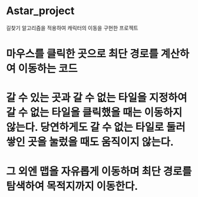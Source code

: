 # Astar_project
길찾기 알고리즘을 적용하여 캐릭터의 이동을 구현한 프로젝트
# 마우스를 클릭한 곳으로 최단 경로를 계산하여 이동하는 코드
# 갈 수 있는 곳과 갈 수 없는 타일을 지정하여 갈 수 없는 타일을 클릭했을 때는 이동하지 않는다. 당연하게도 갈 수 없는 타일로 둘러쌓인 곳을 눌렀을 때도 움직이지 않는다.
# 그 외엔 맵을 자유롭게 이동하며 최단 경로를 탐색하여 목적지까지 이동한다.
